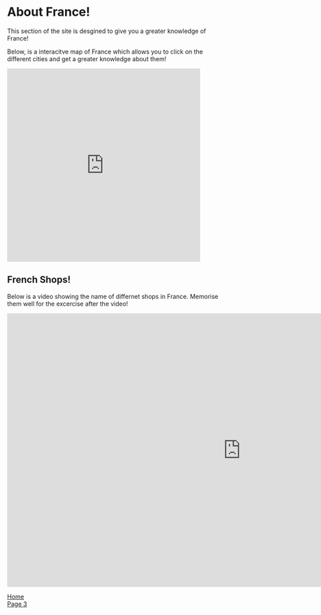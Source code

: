 
<h1> About France! </h1>
  
<p> This section of the site is desgined to give you a greater knowledge of France!</p>
<p> Below, is a interacitve map of France which allows you to click on the different cities and get a greater knowledge about them!</p>



<iframe src="https://nanik5202.h5p.com/content/1290896751854500337/embed" width="450" height="450" frameborder="0" allowfullscreen="allowfullscreen" allow="geolocation *; microphone *; camera *; midi *; encrypted-media *"></iframe><script src="https://nanik5202.h5p.com/js/h5p-resizer.js" charset="UTF-8"></script>

<h2>French Shops! </h2>

<p> Below is a video showing the name of differnet shops in France. Memorise them well for the excercise after the video! </p>

<iframe src="https://nanik5202.h5p.com/content/1290896898916542847/embed" width="1088" height="637" frameborder="0" allowfullscreen="allowfullscreen" allow="geolocation *; microphone *; camera *; midi *; encrypted-media *"></iframe><script src="https://nanik5202.h5p.com/js/h5p-resizer.js" charset="UTF-8"></script>






<p> 
  <a href="index.html">Home</a> <br>
  <a href="page3.html">Page 3</a>
</p>
